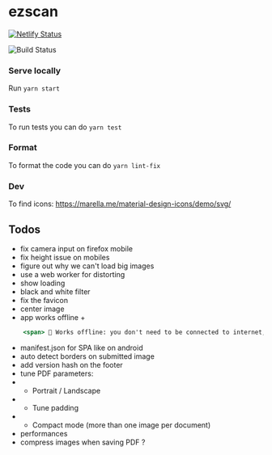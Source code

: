 # ezscan

[![Netlify Status](https://api.netlify.com/api/v1/badges/50a74bb9-f1a7-4b41-b9a2-5c8f6fafda8d/deploy-status)](https://app.netlify.com/sites/ezscan/deploys)

![Build Status](https://github.com/sfluor/ezscan/workflows/Node%20CI/badge.svg?branch=master)


### Serve locally

Run `yarn start`

### Tests

To run tests you can do `yarn test`

### Format

To format the code you can do `yarn lint-fix`

### Dev

To find icons: https://marella.me/material-design-icons/demo/svg/

## Todos


- fix camera input on firefox mobile
- fix height issue on mobiles
- figure out why we can't load big images
- use a web worker for distorting
- show loading
- black and white filter
- fix the favicon
- center image
- app works offline + 
```jsx
    <span> 📶 Works offline: you don't need to be connected to internet, once you visited the website once you can keep using the app.</span>
```
- manifest.json for SPA like on android
- auto detect borders on submitted image
- add version hash on the footer
- tune PDF parameters:
- - Portrait / Landscape
- - Tune padding
- - Compact mode (more than one image per document)
- performances
- compress images when saving PDF ?
